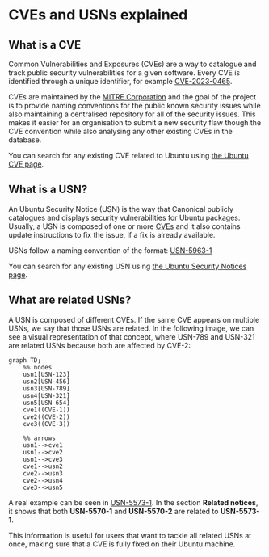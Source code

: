# CVEs and USNs explained

## What is a CVE

Common Vulnerabilities and Exposures (CVEs) are a way to catalogue and track public security
vulnerabilities for a given software. Every CVE is identified through a unique identifier,
for example [CVE-2023-0465](https://www.cve.org/CVERecord?id=CVE-2023-0465).

CVEs are maintained by the [MITRE Corporation](https://cve.mitre.org/) and the goal of the project
is to provide naming conventions for the public known security issues while also maintaining a
centralised repository for all of the security issues. This makes it easier for an organisation to
submit a new security flaw though the CVE convention while also analysing any other existing CVEs
in the database.

You can search for any existing CVE related to Ubuntu using
[the Ubuntu CVE page](https://ubuntu.com/security/cves).

## What is a USN?

An Ubuntu Security Notice (USN) is the way that Canonical publicly catalogues and displays security
vulnerabilities for Ubuntu packages. Usually, a USN is composed of one or more
[CVEs](#what-is-a-cve) and it also contains update instructions to fix the issue, if a fix is
already available.

USNs follow a naming convention of the format: [USN-5963-1](https://ubuntu.com/security/notices/USN-5963-1)

You can search for any existing USN using
[the Ubuntu Security Notices page](https://ubuntu.com/security/notices).

## What are related USNs?

A USN is composed of different CVEs. If the same CVE appears on multiple USNs, we say that those USNs are related.
In the following image, we can see a visual representation of that concept, where USN-789 and USN-321
are related USNs because both are affected by CVE-2:

```{mermaid}
graph TD;
    %% nodes
    usn1[USN-123]
    usn2[USN-456]
    usn3[USN-789]
    usn4[USN-321]
    usn5[USN-654]
    cve1((CVE-1))
    cve2((CVE-2))
    cve3((CVE-3))

    %% arrows
    usn1-->cve1
    usn1-->cve2
    usn1-->cve3
    cve1-->usn2
    cve2-->usn3
    cve2-->usn4
    cve3-->usn5
```


A real example can be seen in [USN-5573-1](https://ubuntu.com/security/notices/USN-5573-1).
In the section **Related notices**, it shows that both **USN-5570-1**
and **USN-5570-2** are related to **USN-5573-1**.

This information is useful for users that want to tackle
all related USNs at once, making sure that a CVE is fully fixed on their Ubuntu machine.
